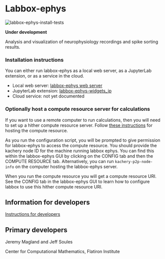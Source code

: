 # Labbox-ephys

![labbox-ephys-install-tests](https://github.com/laboratorybox/labbox-ephys/workflows/labbox-ephys-install-tests/badge.svg?branch=master)

**Under development**

Analysis and visualization of neurophysiology recordings and spike sorting results.

### Installation instructions

You can either run labbox-ephys as a local web server, as a JupyterLab extension, or as a service in the cloud.

* Local web server: [labbox-ephys web server](doc/labbox_ephys_web_server.md)
* JupyterLab extension: [labbox-ephys-widgets_jp](https://github.com/flatironinstitute/labbox-ephys-widgets-jp)
* Cloud service: not yet documented

### Optionally host a compute resource server for calculations

If you want to use a remote computer to run calculations, then you will need to set up a hither compute resource server. Follow [these instructions](https://github.com/flatironinstitute/hither/blob/master/doc/hosting_compute_resource.md) for hosting the compute resource.

As you run the configuration script, you will be prompted to give permission for labbox-ephys to access the compute resource. You should provide the kachery node ID for the machine running labbox ephys. You can find this within the labbox-ephys GUI by clicking on the CONFIG tab and then the COMPUTE RESOURCE tab. Alternatively, you can run `kachery-p2p-node-info` on the computer hosting the labbox-ephys server.

When you run the compute resource you will get a compute resource URI. See the CONFIG tab in the labbox-ephys GUI to learn how to configure labbox to use this hither compute resource URI.

## Information for developers

[Instructions for developers](./doc/developer_instructions.md)

## Primary developers

Jeremy Magland and Jeff Soules

Center for Computational Mathematics, Flatiron Institute

